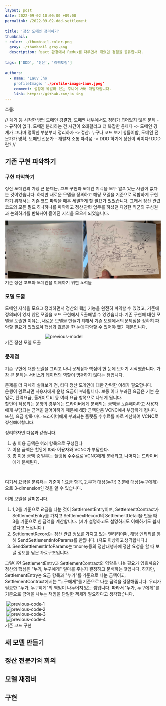 ```yaml
---
layout: post
date: 2022-09-02 10:00:00 +09:00
permalink: /2022-09-02-ddd-settlement

title: '정산 도메인 정리하기'
thumbnail:
- color: ./thumbnail-color.png
  gray: ./thumbnail-gray.png
  description: React 환경에서 Redux를 다루면서 겪었던 경험을 공유합니다.

tags: ['DDD', '정산', '리팩토링']

authors:
  - name: 'Lauv Cho
    profileImage: './profile-image-lauv.jpeg'
    comment: 성장에 목말라 있는 주니어 서버 개발자입니다.
    link: https://github.com/ko-ing
---
```


흐름:

// 
계기 등
시작한 방법
도메인 강결합, 도메인 내부에서도 정리가 되어있지 않은 문제 -> 규칙이 없다.
도메인 분리하는 건 시간이 오래걸리고 더 복잡한 문제다 -> 도메인 경계가 그나마 명확한 부분부터 정리하자
-> 정산: 누구나 코드 보기 힘들어함, 도메인 전문가가 명확, 도메인 전문가 - 개발자 소통 어려움
-> DDD 하기에 정산이 딱이다! 
DDD란?
//

## 기존 구현 파악하기
### 구현 파악하기
정산 도메인의 가장 큰 문제는, 코드 구현과 도메인 지식을 모두 알고 있는 사람이 없다는 것이었습니다.
하지만 새로운 모델을 정의하고 해당 모델을 기준으로 적합하게 구현하기 위해서는 기존 코드 파악을 매우 세밀하게 할 필요가 있었습니다. 
그래서 정산 관련 코드의 모든 필드 하나하나를 파악하고 정산 관련 업무를 하셨던 다양한 직군의 구성원과 논의하기를 반복하여 흩어진 지식을 모으게 되었습니다. 

<div style="margin-top: 10px; display: flex; justify-content: center; width: 100%">
  <div style="max-width: 249px; width: 50%;">
    <img src="./understand-previous-model.jpg" alt="understand-settlement-code" />
  </div>
  <div style="margin-left: 4px; max-width: 249px; width: 50%;">
    <img src="./understand-previous-model-2.jpg" alt="understand-settlement-code-2" />
  </div>
</div>
<figcaption>기존 정산 코드와 도메인을 이해하기 위한 노력들</figcaption>

### 모델 도출
도메인 지식을 모으고 정리하면서 정산의 핵심 기능을 완전히 파악할 수 있었고, 기존에 정의되어 있지 않던 모델을 코드 구현에서 도출해낼 수 있었습니다.
기존 구현에 대한 모델을 도출한 이유는, 새로운 모델을 만들기 위해서 기존 모델에서의 문제점을 정확히 파악할 필요가 있었으며 
핵심과 흐름을 한 눈에 파악할 수 있어야 했기 때문입니다.  

<div style="margin-top: 10px; display: flex; justify-content: center; width: 100%">
  <div style="margin-left: 4px; max-width: 249px; width: 50%;">
    <img src="./previoius-model.png" alt="previous-model" />
  </div>
</div>
<figcaption>기존 정산 모델 도출</figcaption>

### 문제점
기존 구현에 대한 모델을 그리고 나니 문제점과 핵심이 한 눈에 보이기 시작했습니다. 가장 큰 문제는 서비스와 데이터의 역할이 명확하지 않다는 점입니다.

문제를 더 자세히 살펴보기 전, 타다 정산 도메인에 대한 간략한 이해가 필요합니다.</br> 
운행이 완료되면 사용자에게 운행 요금이 부과됩니다. 보통 이때 부과된 요금은 기본 운임료, 탄력요금, 톨게이트비 등 여러 요금 항목으로 나뉘게 됩니다. </br> 
할인이 적용되는 운행의 경우에는 드라이버에게 분배되는 금액을 보존해야하고 사용자에게 부담되는 금액을 덜어야하기 때문에 해당 금액만큼 VCNC에서 부담하게 됩니다.
또한, 요금 항목 마다 드라이버에게 부과되는 플랫폼 수수료를 따로 계산하여 VCNC로 정산해야합니다.

정리하자면 다음과 같습니다.
1. 총 이용 금액은 여러 항목으로 구성된다. 
2. 이용 금액은 할인에 따라 이용자와 VCNC가 부담한다. 
3. 총 이용 금액 중 일부는 플랫폼 수수료로 VCNC에게 분배되고, 나머지는 드라이버에게 분배된다.
<br/>

[comment]: <> (dimension 단어 고치기)
여기서 요금을 분류하는 기준이 1.요금 항목, 2.부과 대상(누가) 3.분배 대상(누구에게)으로 3-dimension인 것을 알 수 있습니다.

이제 모델을 살펴봅시다. 
1. 1,2를 기준으로 요금을 나눈 것이 SettlementEntry이며, SettlementContract가 SettlementEntry를 가지고
SettlementRecord의 SettlementDetail을 만들 때 3을 기준으로 한 금액을 계산합니다. (제가 설명하고도 설명하기도 이해하기도 쉽지 않다고 느낍니다.) <br/>
2. SettlementRecord는 정산 관련 정보를 가지고 있는 엔티티이며, 해당 엔티티를 통해 SendSettlementInfoParams를 만듭니다. (저도 이상하고 생각합니다.) <br/>
3. SendSettlementInfoParams는 tmoney등의 정산대행사에 정산 요청을 할 때 보낼 정보를 담은 자료구조입니다.

그렇다면 SettlementEntry과 SettlementContract의 역할을 나눌 필요가 있을까요?
정산의 핵심은 "누가, 누구에게" 얼마를 주는지 결정하고 분배하는 것입니다. 하지만, SettlementEntry는 요금 항목과 "누가"를 기준으로 나눈 금액이고,
SettlementContract에서는 "누구에게"를 기준으로 나눈 금액을 결정해줍니다. 우리가 필요한 "누가, 누구에게"의 책임이 나누어져 있는 셈입니다.
따라서 "누가, 누구에게"를 기준으로 금액을 나누는 책임을 단일한 객체가 필요하다고 생각했습니다.

[comment]: <> (이미지 하나로 합치기, SettlementEntry, SettlementContract, SettlementDetails - 책임분리 안 된 거 잘 보여주기)
<div style="margin-top: 10px; display: flex; flex-direction: column; justify-content: center; width: 100%">
  <div style="margin-left: 4px; max-width: 249px; width: 50%;">
    <img src="./previoius-code-1.png" alt="previous-code-1" />
  </div>
  <div style="margin-left: 4px; max-width: 249px; width: 50%;">
    <img src="./previoius-code-2.png" alt="previous-code-2" />
  </div>
  <div style="margin-left: 4px; max-width: 249px; width: 50%;">
    <img src="./previoius-code-3.png" alt="previous-code-3" />
  </div>
  <div style="margin-left: 4px; max-width: 249px; width: 50%;">
    <img src="./previoius-code-4.png" alt="previous-code-4" />
  </div>
</div>
<figcaption>기존 코드 구현</figcaption>

## 새 모델 만들기
## 정산 전문가와 회의
## 모델 재정비
## 구현

[comment]: <> (드라이버, 사용자 등의 용어 통일)